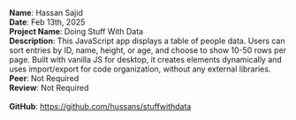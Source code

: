 **Name**: Hassan Sajid
<br/>
**Date**: Feb 13th, 2025
<br/>
**Project Name**: Doing Stuff With Data
<br/>
**Description**: This JavaScript app displays a table of people data. Users can sort entries by ID, name, height, or age, and choose to show 10-50 rows per page. Built with vanilla JS for desktop, it creates elements dynamically and uses import/export for code organization, without any external libraries.
<br/>
**Peer**: Not Required
<br/>
**Review**: Not Required
<br/>
<br/>
**GitHub**: https://github.com/hussans/stuffwithdata
